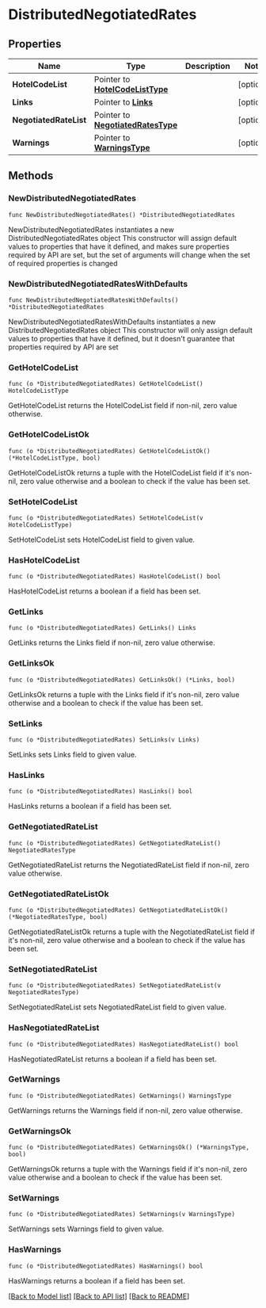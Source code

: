 # DistributedNegotiatedRates

## Properties

Name | Type | Description | Notes
------------ | ------------- | ------------- | -------------
**HotelCodeList** | Pointer to [**HotelCodeListType**](HotelCodeListType.md) |  | [optional] 
**Links** | Pointer to [**Links**](Links.md) |  | [optional] 
**NegotiatedRateList** | Pointer to [**NegotiatedRatesType**](NegotiatedRatesType.md) |  | [optional] 
**Warnings** | Pointer to [**WarningsType**](WarningsType.md) |  | [optional] 

## Methods

### NewDistributedNegotiatedRates

`func NewDistributedNegotiatedRates() *DistributedNegotiatedRates`

NewDistributedNegotiatedRates instantiates a new DistributedNegotiatedRates object
This constructor will assign default values to properties that have it defined,
and makes sure properties required by API are set, but the set of arguments
will change when the set of required properties is changed

### NewDistributedNegotiatedRatesWithDefaults

`func NewDistributedNegotiatedRatesWithDefaults() *DistributedNegotiatedRates`

NewDistributedNegotiatedRatesWithDefaults instantiates a new DistributedNegotiatedRates object
This constructor will only assign default values to properties that have it defined,
but it doesn't guarantee that properties required by API are set

### GetHotelCodeList

`func (o *DistributedNegotiatedRates) GetHotelCodeList() HotelCodeListType`

GetHotelCodeList returns the HotelCodeList field if non-nil, zero value otherwise.

### GetHotelCodeListOk

`func (o *DistributedNegotiatedRates) GetHotelCodeListOk() (*HotelCodeListType, bool)`

GetHotelCodeListOk returns a tuple with the HotelCodeList field if it's non-nil, zero value otherwise
and a boolean to check if the value has been set.

### SetHotelCodeList

`func (o *DistributedNegotiatedRates) SetHotelCodeList(v HotelCodeListType)`

SetHotelCodeList sets HotelCodeList field to given value.

### HasHotelCodeList

`func (o *DistributedNegotiatedRates) HasHotelCodeList() bool`

HasHotelCodeList returns a boolean if a field has been set.

### GetLinks

`func (o *DistributedNegotiatedRates) GetLinks() Links`

GetLinks returns the Links field if non-nil, zero value otherwise.

### GetLinksOk

`func (o *DistributedNegotiatedRates) GetLinksOk() (*Links, bool)`

GetLinksOk returns a tuple with the Links field if it's non-nil, zero value otherwise
and a boolean to check if the value has been set.

### SetLinks

`func (o *DistributedNegotiatedRates) SetLinks(v Links)`

SetLinks sets Links field to given value.

### HasLinks

`func (o *DistributedNegotiatedRates) HasLinks() bool`

HasLinks returns a boolean if a field has been set.

### GetNegotiatedRateList

`func (o *DistributedNegotiatedRates) GetNegotiatedRateList() NegotiatedRatesType`

GetNegotiatedRateList returns the NegotiatedRateList field if non-nil, zero value otherwise.

### GetNegotiatedRateListOk

`func (o *DistributedNegotiatedRates) GetNegotiatedRateListOk() (*NegotiatedRatesType, bool)`

GetNegotiatedRateListOk returns a tuple with the NegotiatedRateList field if it's non-nil, zero value otherwise
and a boolean to check if the value has been set.

### SetNegotiatedRateList

`func (o *DistributedNegotiatedRates) SetNegotiatedRateList(v NegotiatedRatesType)`

SetNegotiatedRateList sets NegotiatedRateList field to given value.

### HasNegotiatedRateList

`func (o *DistributedNegotiatedRates) HasNegotiatedRateList() bool`

HasNegotiatedRateList returns a boolean if a field has been set.

### GetWarnings

`func (o *DistributedNegotiatedRates) GetWarnings() WarningsType`

GetWarnings returns the Warnings field if non-nil, zero value otherwise.

### GetWarningsOk

`func (o *DistributedNegotiatedRates) GetWarningsOk() (*WarningsType, bool)`

GetWarningsOk returns a tuple with the Warnings field if it's non-nil, zero value otherwise
and a boolean to check if the value has been set.

### SetWarnings

`func (o *DistributedNegotiatedRates) SetWarnings(v WarningsType)`

SetWarnings sets Warnings field to given value.

### HasWarnings

`func (o *DistributedNegotiatedRates) HasWarnings() bool`

HasWarnings returns a boolean if a field has been set.


[[Back to Model list]](../README.md#documentation-for-models) [[Back to API list]](../README.md#documentation-for-api-endpoints) [[Back to README]](../README.md)


